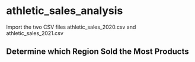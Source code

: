 # athletic_sales_analysis

Import the two CSV files 
athletic_sales_2020.csv and athletic_sales_2021.csv

## Determine which Region Sold the Most Products 